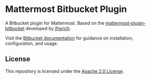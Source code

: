 # Mattermost Bitbucket Plugin

A Bitbucket plugin for Mattermost. Based on the [mattermost-plugin-bitbucket](https://github.com/jfrerich/mattermost-plugin-bitbucket) developed by [jfrerich](https://github.com/jfrerich).

Visit the [Bitbucket documentation](https://mattermost.gitbook.io/bitbucket-plugin/) for guidance on installation, configuration, and usage.

## License

This repository is licensed under the [Apache 2.0 License](https://github.com/mattermost/mattermost-plugin-bitbucket/blob/master/LICENSE).
